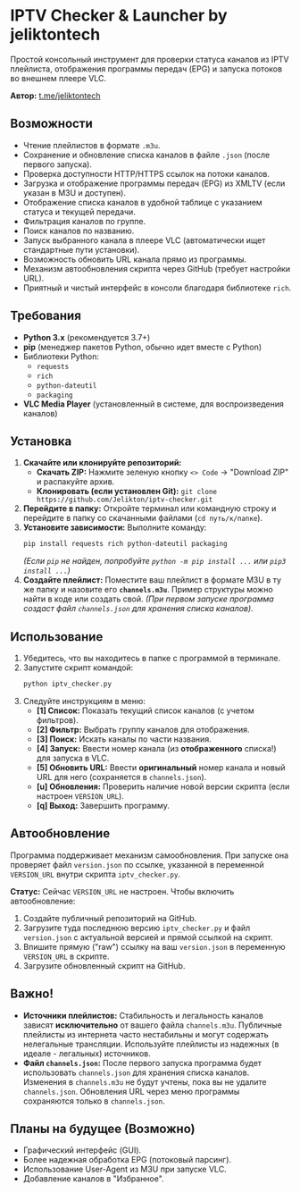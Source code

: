 # IPTV Checker & Launcher by jeliktontech

Простой консольный инструмент для проверки статуса каналов из IPTV плейлиста, отображения программы передач (EPG) и запуска потоков во внешнем плеере VLC.

**Автор:** [t.me/jeliktontech](https://t.me/jeliktontech)

## Возможности

*   Чтение плейлистов в формате `.m3u`.
*   Сохранение и обновление списка каналов в файле `.json` (после первого запуска).
*   Проверка доступности HTTP/HTTPS ссылок на потоки каналов.
*   Загрузка и отображение программы передач (EPG) из XMLTV (если указан в M3U и доступен).
*   Отображение списка каналов в удобной таблице с указанием статуса и текущей передачи.
*   Фильтрация каналов по группе.
*   Поиск каналов по названию.
*   Запуск выбранного канала в плеере VLC (автоматически ищет стандартные пути установки).
*   Возможность обновить URL канала прямо из программы.
*   Механизм автообновления скрипта через GitHub (требует настройки URL).
*   Приятный и чистый интерфейс в консоли благодаря библиотеке `rich`.

## Требования

*   **Python 3.x** (рекомендуется 3.7+)
*   **pip** (менеджер пакетов Python, обычно идет вместе с Python)
*   Библиотеки Python:
    *   `requests`
    *   `rich`
    *   `python-dateutil`
    *   `packaging`
*   **VLC Media Player** (установленный в системе, для воспроизведения каналов)

## Установка

1.  **Скачайте или клонируйте репозиторий:**
    *   **Скачать ZIP:** Нажмите зеленую кнопку `<> Code` -> "Download ZIP" и распакуйте архив.
    *   **Клонировать (если установлен Git):** `git clone https://github.com/Jelikton/iptv-checker.git`
2.  **Перейдите в папку:** Откройте терминал или командную строку и перейдите в папку со скачанными файлами (`cd путь/к/папке`).
3.  **Установите зависимости:** Выполните команду:
    ```bash
    pip install requests rich python-dateutil packaging
    ```
    *(Если `pip` не найден, попробуйте `python -m pip install ...` или `pip3 install ...`)*
4.  **Создайте плейлист:** Поместите ваш плейлист в формате M3U в ту же папку и назовите его **`channels.m3u`**. Пример структуры можно найти в коде или создать свой.
    *(При первом запуске программа создаст файл `channels.json` для хранения списка каналов)*.

## Использование

1.  Убедитесь, что вы находитесь в папке с программой в терминале.
2.  Запустите скрипт командой:
    ```bash
    python iptv_checker.py
    ```
3.  Следуйте инструкциям в меню:
    *   **[1] Список:** Показать текущий список каналов (с учетом фильтров).
    *   **[2] Фильтр:** Выбрать группу каналов для отображения.
    *   **[3] Поиск:** Искать каналы по части названия.
    *   **[4] Запуск:** Ввести номер канала (из **отображенного** списка!) для запуска в VLC.
    *   **[5] Обновить URL:** Ввести **оригинальный** номер канала и новый URL для него (сохраняется в `channels.json`).
    *   **[u] Обновления:** Проверить наличие новой версии скрипта (если настроен `VERSION_URL`).
    *   **[q] Выход:** Завершить программу.

## Автообновление

Программа поддерживает механизм самообновления. При запуске она проверяет файл `version.json` по ссылке, указанной в переменной `VERSION_URL` внутри скрипта `iptv_checker.py`.

**Статус:** Сейчас `VERSION_URL` не настроен. Чтобы включить автообновление:

1.  Создайте публичный репозиторий на GitHub.
2.  Загрузите туда последнюю версию `iptv_checker.py` и файл `version.json` с актуальной версией и прямой ссылкой на скрипт.
3.  Впишите прямую ("raw") ссылку на ваш `version.json` в переменную `VERSION_URL` в скрипте.
4.  Загрузите обновленный скрипт на GitHub.

## Важно!

*   **Источники плейлистов:** Стабильность и легальность каналов зависят **исключительно** от вашего файла `channels.m3u`. Публичные плейлисты из интернета часто нестабильны и могут содержать нелегальные трансляции. Используйте плейлисты из надежных (в идеале - легальных) источников.
*   **Файл `channels.json`:** После первого запуска программа будет использовать `channels.json` для хранения списка каналов. Изменения в `channels.m3u` не будут учтены, пока вы не удалите `channels.json`. Обновления URL через меню программы сохраняются только в `channels.json`.

## Планы на будущее (Возможно)

*   Графический интерфейс (GUI).
*   Более надежная обработка EPG (потоковый парсинг).
*   Использование User-Agent из M3U при запуске VLC.
*   Добавление каналов в "Избранное".
